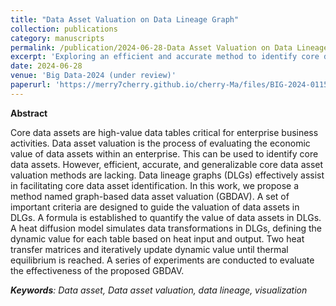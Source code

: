 ```yaml
---
title: "Data Asset Valuation on Data Lineage Graph"
collection: publications
category: manuscripts
permalink: /publication/2024-06-28-Data Asset Valuation on Data Lineage Graph
excerpt: 'Exploring an efficient and accurate method to identify core data assets in data assets. '
date: 2024-06-28
venue: 'Big Data-2024 (under review)'
paperurl: 'https://merry7cherry.github.io/cherry-Ma/files/BIG-2024-0115_Proof_hi.pdf'
---
```


**Abstract**

Core data assets are high-value data tables critical for enterprise business activities. Data asset valuation is the process of evaluating the economic value of data assets within an enterprise. This can be used to identify core data assets. However, efficient, accurate, and generalizable core data asset valuation methods are lacking. Data lineage graphs (DLGs) effectively assist in facilitating core data asset identification. In this work, we propose a method named graph-based data asset valuation (GBDAV). A set of important criteria are designed to guide the valuation of data assets in DLGs. A formula is established to quantify the value of data assets in DLGs. A heat diffusion model simulates data transformations in DLGs, defining the dynamic value for each table based on heat input and output. Two heat transfer matrices and iteratively update dynamic value until thermal equilibrium is reached. A series of experiments are conducted to evaluate the effectiveness of the proposed GBDAV.

_**Keywords**: Data asset, Data asset valuation, data lineage, visualization_
